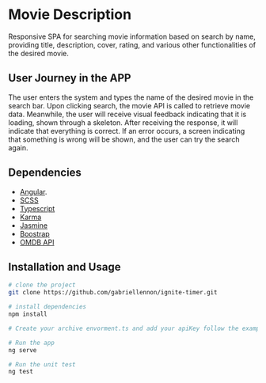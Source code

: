 # Movie Description


Responsive SPA for searching movie information based on search by name, providing title, description, cover, rating, and various other functionalities of the desired movie.

## User Journey in the APP

The user enters the system and types the name of the desired movie in the search bar. Upon clicking search, the movie API is called to retrieve movie data. Meanwhile, the user will receive visual feedback indicating that it is loading, shown through a skeleton. After receiving the response, it will indicate that everything is correct. If an error occurs, a screen indicating that something is wrong will be shown, and the user can try the search again.

## Dependencies

- [Angular](https://angular.io/).
- [SCSS](https://sass-lang.com/)
- [Typescript](https://www.typescriptlang.org/)
- [Karma](https://karma-runner.github.io/latest/index.html)
- [Jasmine](https://jasmine.github.io/)
- [Boostrap](https://getbootstrap.com/)
- [OMDB API ](https://www.omdbapi.com/)


## Installation and Usage

```sh
# clone the project
git clone https://github.com/gabriellennon/ignite-timer.git

# install dependencies
npm install

# Create your archive envorment.ts and add your apiKey follow the example of env.example archive

# Run the app
ng serve

# Run the unit test
ng test
```
